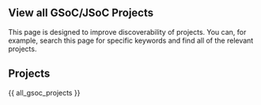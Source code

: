 ## View all GSoC/JSoC Projects

This page is designed to improve discoverability of projects. You can, for example, search this page for specific keywords and find all of the relevant projects.

## Projects

{{ all_gsoc_projects }}
